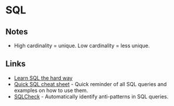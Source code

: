 # SQL

## Notes

* High cardinality = unique. Low cardinality = less unique.

## Links

* [Learn SQL the hard way](https://learncodethehardway.org/sql/)
* [Quick SQL cheat sheet](https://github.com/enochtangg/quick-SQL-cheatsheet#readme) - Quick reminder of all SQL queries and examples on how to use them.
* [SQLCheck](https://github.com/jarulraj/sqlcheck) - Automatically identify anti-patterns in SQL queries.

